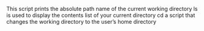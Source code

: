 This script prints the absolute path name of the current working directory
ls is used to display the contents list of your current directory
cd  a script that changes the working directory to the user’s home directory
